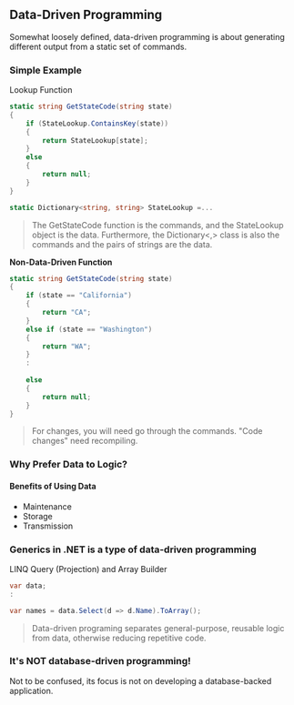 ## Data-Driven Programming
Somewhat loosely defined, data-driven programming is about generating different output from a static set of commands. 
### Simple Example
Lookup Function
``` csharp
static string GetStateCode(string state)
{
    if (StateLookup.ContainsKey(state))
    {
        return StateLookup[state];
    }
    else
    {
        return null;
    }
}

static Dictionary<string, string> StateLookup =...
```
> The GetStateCode function is the commands, and the StateLookup object is the data. Furthermore, the Dictionary<,> class is also the commands and the pairs of strings are the data.

**Non-Data-Driven Function**
``` csharp
static string GetStateCode(string state)
{
    if (state == "California")
    {
        return "CA";
    }
    else if (state == "Washington")
    {
        return "WA";
    }
    :
    
    else
    {
        return null;
    }
}
```
> For changes, you will need go through the commands. "Code changes" need recompiling.

### Why Prefer Data to Logic?

#### Benefits of Using Data
* Maintenance
* Storage
* Transmission

### Generics in .NET is a type of data-driven programming
LINQ Query (Projection) and Array Builder
``` csharp
var data;
:

var names = data.Select(d => d.Name).ToArray();
```
> Data-driven programing separates general-purpose, reusable logic from data, otherwise reducing repetitive code.

### It's NOT database-driven programming!
Not to be confused, its focus is not on developing a database-backed application.
